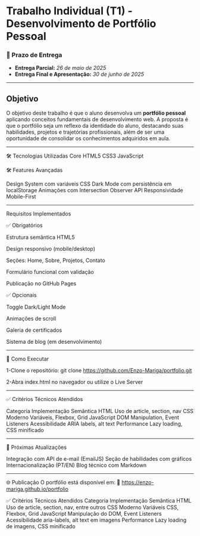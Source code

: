 # Trabalho Individual (T1) - Desenvolvimento de Portfólio Pessoal

### 📅 Prazo de Entrega

- **Entrega Parcial:** _26 de maio de 2025_
- **Entrega Final e Apresentação:** _30 de junho de 2025_

---

## Objetivo

O objetivo deste trabalho é que o aluno desenvolva um **portfólio pessoal** aplicando conceitos fundamentais de desenvolvimento web. A proposta é que o portfólio seja um reflexo da identidade do aluno, destacando suas habilidades, projetos e trajetórias profissionais, além de ser uma oportunidade de consolidar os conhecimentos adquiridos em aula.

---

🛠 Tecnologias Utilizadas
 Core
 HTML5
 CSS3
 JavaScript

🛠 Features Avançadas

 Design System com variáveis CSS
 Dark Mode com persistência em localStorage
 Animações com Intersection Observer API
 Responsividade Mobile-First

---

Requisitos Implementados

✅ Obrigatórios

Estrutura semântica HTML5

Design responsivo (mobile/desktop)

Seções: Home, Sobre, Projetos, Contato

Formulário funcional com validação

Publicação no GitHub Pages

✅ Opcionais

Toggle Dark/Light Mode

Animações de scroll

Galeria de certificados

Sistema de blog (em desenvolvimento)

---

🚀 Como Executar

1-Clone o repositório:
git clone https://github.com/Enzo-Mariga/portfolio.git

2-Abra index.html no navegador ou utilize o Live Server

---

✅ Critérios Técnicos Atendidos

 Categoria	Implementação
 Semântica HTML	Uso de article, section, nav
 CSS Moderno	Variáveis, Flexbox, Grid
 JavaScript	DOM Manipulation, Event Listeners
 Acessibilidade	ARIA labels, alt text
 Performance	Lazy loading, CSS minificado

---

📌 Próximas Atualizações

Integração com API de e-mail (EmailJS)
Seção de habilidades com gráficos
Internacionalização (PT/EN)
Blog técnico com Markdown

---

🌐 Publicação
O portfólio está disponível em:
🔗 https://enzo-mariga.github.io/portfolio

✅ Critérios Técnicos Atendidos
Categoria	Implementação
Semântica HTML	Uso de article, section, nav, entre outros
CSS Moderno	Variáveis CSS, Flexbox, Grid
JavaScript	Manipulação do DOM, Event Listeners
Acessibilidade	aria-labels, alt text em imagens
Performance	Lazy loading de imagens, CSS minificado